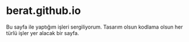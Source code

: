 # berat.github.io

Bu sayfa ile yaptığım işleri sergiliyorum. Tasarım olsun kodlama olsun her türlü işler yer alacak bir sayfa.
